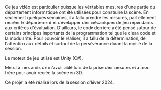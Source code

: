 Ce jeu vidéo est particulier puisque les véritables mesures d'une partie du département informatique ont été utilisées pour construire la scène. 
En seulement quelques semaines, il a fallu prendre les mesures, partiellement recréer le département et développer des mécaniques de jeu répondants aux critères d'évaluation.
D'ailleurs, le code derrière a été pensé autour de certains principes importants de la programmation tel que le clean code et la modularité.
Pour pouvoir le réaliser, il a fallu de la détermination, de l'attention aux détails et surtout de la persévérance durant la moitié de la session.

Le moteur de jeu utilisé est Unity (C#).

Merci à mes amis de m'avoir aidé lors de la prise des mesures et à mon frère pour avoir recrée la scène en 3D.

Ce projet a été réalisé lors de la session d'hiver 2024.
